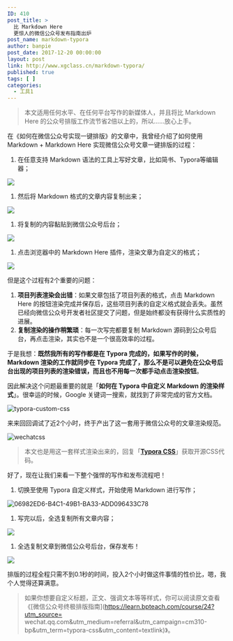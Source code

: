 ```yaml
---
ID: 410
post_title: >
  比 Markdown Here
  更惊人的微信公众号发布指南出炉
post_name: markdown-typora
author: banpie
post_date: 2017-12-20 00:00:00
layout: post
link: http://www.xgclass.cn/markdown-typora/
published: true
tags: [ ]
categories:
  - 工具1
---
```

> 本文适用任何水平、在任何平台写作的新媒体人，并且将比 Markdown Here 的公众号排版工作流节省2倍以上的，所以……放心上手。

在《如何在微信公众号实现一键排版》的文章中，我曾经介绍了如何使用 Markdown + Markdown Here 实现微信公众号文章一键排版的过程：

1.  在任意支持 Markdown 语法的工具上写好文章，比如简书、Typora等编辑器；

![][1]

1.  然后将 Markdown 格式的文章内容复制出来；

![][2]

1.  将复制的内容黏贴到微信公众号后台；

![][3]

1.  点击浏览器中的 Markdown Here 插件，渲染文章为自定义的格式；

![][4]

但是这个过程有2个重要的问题：

1.  **项目列表渲染会出错**：如果文章包括了项目列表的格式，点击 Markdown Here 的按钮渲染完成并保存后，这些项目列表的自定义格式就会丢失。虽然已经向微信公众号开发者社区提交了问题，但是始终都没有获得什么实质性的进展。
2.  **复制渲染的操作稍繁琐**：每一次写完都要复制 Markdown 源码到公众号后台，再点击渲染，其实也不是一个很高效率的过程。

于是我想：**既然我所有的写作都是在 Typora 完成的，如果写作的时候，Markdown 渲染的工作就同步在 Typora 完成了，那么不是可以避免在公众号后台出现的项目列表的渲染错误，而且也不用每一次都手动点击渲染按钮**。

因此解决这个问题最重要的就是「**如何在 Typora 中自定义 Markdown 的渲染样式**」。很幸运的时候，Google 关键词一搜索，就找到了非常完成的官方文档。

![typora-custom-css][5]

来来回回调试了近2个小时，终于产出了这一套用于微信公众号的文章渲染规范。

![wechatcss][6]

> 本文也是用这一套样式渲染出来的，回复「**[Typora CSS][7]**」获取开源CSS代码。

好了，现在让我们来看一下整个强悍的写作和发布流程吧！

1.  切换至使用 Typora 自定义样式，开始使用 Markdown 进行写作；

![06982ED6-B4C1-49B1-BA33-ADD096433C78][8]

1.  写完以后，全选复制所有文章内容；

![][9]

1.  全选复制文章到微信公众号后台，保存发布！

![][10]

排版的过程全程只需不到0.1秒的时间，投入2个小时做这件事情的性价比，嗯，我个人觉得还算满意。

> 如果你想要自定义标题，正文、强调文本等等样式，你可以阅读原文查看《\[微信公众号终极排版指南\](https://learn.bpteach.com/course/24?utm_source= wechat.qq.com&utm_medium=referral&utm_campaign=cm310-bp&utm_term=typora-css&utm_content=textlink)》。

 [1]: https://ws3.sinaimg.cn/large/006tNc79gy1fp2286qanag30p00fn79j.gif
 [2]: https://ws3.sinaimg.cn/large/006tNc79gy1fp228pco70g30p00fnn68.gif
 [3]: https://ws4.sinaimg.cn/large/006tNc79gy1fp228r4vs7g30p00fnq8u.gif
 [4]: https://ws3.sinaimg.cn/large/006tNc79gy1fp229ecpahg30p00fn45h.gif
 [5]: https://ws1.sinaimg.cn/large/006tNc79gy1fp226awedaj31kw18rk5r.jpg
 [6]: https://ws2.sinaimg.cn/large/006tNc79gy1fp2268tazwj31kw1bnk0f.jpg
 [7]: https://github.com/BPteach/CM310-Exercise-Files/blob/master/%E7%AC%AC5%E7%AB%A0/TyporaWechat.css
 [8]: https://ws3.sinaimg.cn/large/006tNc79gy1fp23ihzcrhj31kw17z7sx.jpg
 [9]: https://ws3.sinaimg.cn/large/006tNc79gy1fp23jdj1mej31kw14rdlk.jpg
 [10]: https://ws3.sinaimg.cn/large/006tNc79gy1fp23xv8twrj31kw10t79p.jpg